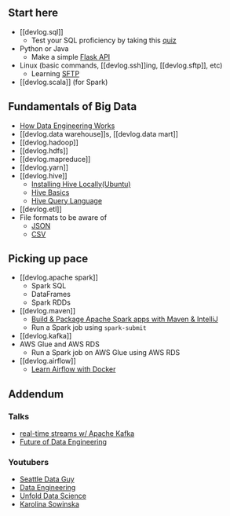 
## Start here

- [[devlog.sql]]
  - Test your SQL proficiency by taking this [quiz](https://www.w3schools.com/sql/sql_quiz.asp)
- Python or Java
  - Make a simple [Flask API](https://youtu.be/Z1RJmh_OqeA)
- Linux (basic commands, [[devlog.ssh]]ing, [[devlog.sftp]], etc)
  - Learning [SFTP](https://www.ssh.com/academy/ssh/sftp)
- [[devlog.scala]] (for Spark)

## Fundamentals of Big Data

- [How Data Engineering Works](https://www.youtube.com/watch?v=qWru-b6m030)
- [[devlog.data warehouse]]s, [[devlog.data mart]]
- [[devlog.hadoop]]
- [[devlog.hdfs]]
- [[devlog.mapreduce]]
- [[devlog.yarn]]
- [[devlog.hive]]
  - [Installing Hive Locally(Ubuntu)](https://www.youtube.com/watch?v=wPIawRML168)
  - [Hive Basics](https://www.youtube.com/watch?v=rypH1TCXVQY)
  - [Hive Query Language](https://www.youtube.com/watch?v=zEl6zSKMhTg)
- [[devlog.etl]]
- File formats to be aware of
  - [JSON](https://www.youtube.com/watch?v=pTT7HMqDnJw)
  - [CSV](https://youtu.be/Xi52tx6phRU)

## Picking up pace

- [[devlog.apache spark]]
  - Spark SQL
  - DataFrames
  - Spark RDDs
- [[devlog.maven]]
  - [Build & Package Apache Spark apps with Maven & IntelliJ](https://youtu.be/jELOyScZNgc)
  - Run a Spark job using `spark-submit`
- [[devlog.kafka]]
- AWS Glue and AWS RDS
  - Run a Spark job on AWS Glue using AWS RDS
- [[devlog.airflow]]
  - [Learn Airflow with Docker](https://www.youtube.com/playlist?list=PLYizQ5FvN6pvIOcOd6dFZu3lQqc6zBGp2)

## Addendum

### Talks

- [real-time streams w/ Apache Kafka](https://www.youtube.com/watch?v=I32hmY4diFY)
- [Future of Data Engineering](https://www.youtube.com/watch?v=ZZr9oE4Oa5U)

### Youtubers

- [Seattle Data Guy](https://www.youtube.com/channel/UCmLGJ3VYBcfRaWbP6JLJcpA)
- [Data Engineering](https://www.youtube.com/c/atozknowledgevideos)
- [Unfold Data Science](https://www.youtube.com/c/UnfoldDataScience)
- [Karolina Sowinska](https://www.youtube.com/c/KarolinaSowinska)
